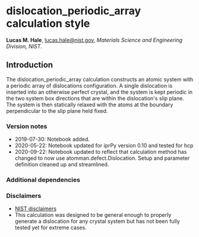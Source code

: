 # dislocation_periodic_array calculation style

**Lucas M. Hale**, [lucas.hale@nist.gov](mailto:lucas.hale@nist.gov?Subject=ipr-demo), *Materials Science and Engineering Division, NIST*.


## Introduction

The dislocation_periodic_array calculation constructs an atomic system with a periodic array of dislocations configuration.  A single dislocation is inserted into an otherwise perfect crystal, and the system is kept periodic in the two system box directions that are within the dislocation's slip plane.  The system is then statically relaxed with the atoms at the boundary perpendicular to the slip plane held fixed.  

### Version notes

- 2019-07-30: Notebook added.
- 2020-05-22: Notebook updated for iprPy version 0.10 and tested for hcp
- 2020-09-22: Notebook updated to reflect that calculation method has changed to now use atomman.defect.Dislocation. Setup and parameter definition cleaned up and streamlined. 

### Additional dependencies

### Disclaimers

- [NIST disclaimers](http://www.nist.gov/public_affairs/disclaimer.cfm)
- This calculation was designed to be general enough to properly generate a dislocation for any crystal system but has not been fully tested yet for extreme cases. 
